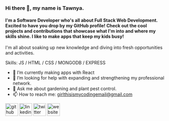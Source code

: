### Hi there 👋, my name is Tawnya.
#### I'm a Software Developer who's all about Full Stack Web Development. Excited to have you drop by my GitHub profile! Check out the cool projects and contributions that showcase what I'm into and where my skills shine. I like to make apps that keep my kids busy!
I'm all about soaking up new knowledge and diving into fresh opportunities and activities.

Skills: JS / HTML / CSS / MONGODB / EXPRESS 

- 🌱 I’m currently making apps with React
- 🤔 I’m looking for help with expanding and strengthening my professional network. 
- 💬 Ask me about gardening and plant pest control. 
- 📫 How to reach me: girlthisismycodingemail@gmail.com 

[<img src='https://cdn.jsdelivr.net/npm/simple-icons@3.0.1/icons/github.svg' alt='github' height='40'>](https://github.com/barneserella)  [<img src='https://cdn.jsdelivr.net/npm/simple-icons@3.0.1/icons/linkedin.svg' alt='linkedin' height='40'>](https://www.linkedin.com/in/Tawnya-Barnes/)  [<img src='https://cdn.jsdelivr.net/npm/simple-icons@3.0.1/icons/twitter.svg' alt='twitter' height='40'>](https://twitter.com/barneserella)  [<img src='https://cdn.jsdelivr.net/npm/simple-icons@3.0.1/icons/icloud.svg' alt='website' height='40'>](tawnya-barnes.netlify.com)  

